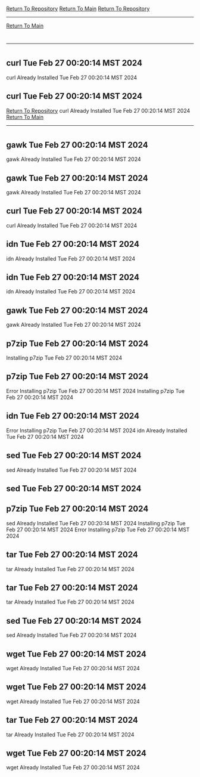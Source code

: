 [Return To Repository](https://github.com/DigitalWarrior/piholeparser/)
[Return To Main](https://github.com/DigitalWarrior/piholeparser/blob/master/RecentRunLogs/Mainlog.md)
[Return To Repository](https://github.com/DigitalWarrior/piholeparser/)
____________________________________
[Return To Main](https://github.com/DigitalWarrior/piholeparser/blob/master/RecentRunLogs/Mainlog.md)
# 
____________________________________
# 
## curl Tue Feb 27 00:20:14 MST 2024
curl Already Installed Tue Feb 27 00:20:14 MST 2024
## curl Tue Feb 27 00:20:14 MST 2024
[Return To Repository](https://github.com/DigitalWarrior/piholeparser/)
curl Already Installed Tue Feb 27 00:20:14 MST 2024
[Return To Main](https://github.com/DigitalWarrior/piholeparser/blob/master/RecentRunLogs/Mainlog.md)
____________________________________
# 
## gawk Tue Feb 27 00:20:14 MST 2024
gawk Already Installed Tue Feb 27 00:20:14 MST 2024
## gawk Tue Feb 27 00:20:14 MST 2024
gawk Already Installed Tue Feb 27 00:20:14 MST 2024
## curl Tue Feb 27 00:20:14 MST 2024
curl Already Installed Tue Feb 27 00:20:14 MST 2024
## idn Tue Feb 27 00:20:14 MST 2024
idn Already Installed Tue Feb 27 00:20:14 MST 2024
## idn Tue Feb 27 00:20:14 MST 2024
idn Already Installed Tue Feb 27 00:20:14 MST 2024
## gawk Tue Feb 27 00:20:14 MST 2024
gawk Already Installed Tue Feb 27 00:20:14 MST 2024
## p7zip Tue Feb 27 00:20:14 MST 2024
Installing p7zip Tue Feb 27 00:20:14 MST 2024
## p7zip Tue Feb 27 00:20:14 MST 2024
Error Installing p7zip Tue Feb 27 00:20:14 MST 2024
Installing p7zip Tue Feb 27 00:20:14 MST 2024
## idn Tue Feb 27 00:20:14 MST 2024
Error Installing p7zip Tue Feb 27 00:20:14 MST 2024
idn Already Installed Tue Feb 27 00:20:14 MST 2024
## sed Tue Feb 27 00:20:14 MST 2024
sed Already Installed Tue Feb 27 00:20:14 MST 2024
## sed Tue Feb 27 00:20:14 MST 2024
## p7zip Tue Feb 27 00:20:14 MST 2024
sed Already Installed Tue Feb 27 00:20:14 MST 2024
Installing p7zip Tue Feb 27 00:20:14 MST 2024
Error Installing p7zip Tue Feb 27 00:20:14 MST 2024
## tar Tue Feb 27 00:20:14 MST 2024
tar Already Installed Tue Feb 27 00:20:14 MST 2024
## tar Tue Feb 27 00:20:14 MST 2024
tar Already Installed Tue Feb 27 00:20:14 MST 2024
## sed Tue Feb 27 00:20:14 MST 2024
sed Already Installed Tue Feb 27 00:20:14 MST 2024
## wget Tue Feb 27 00:20:14 MST 2024
wget Already Installed Tue Feb 27 00:20:14 MST 2024
## wget Tue Feb 27 00:20:14 MST 2024
wget Already Installed Tue Feb 27 00:20:14 MST 2024
## tar Tue Feb 27 00:20:14 MST 2024
tar Already Installed Tue Feb 27 00:20:14 MST 2024
## wget Tue Feb 27 00:20:14 MST 2024
wget Already Installed Tue Feb 27 00:20:14 MST 2024
